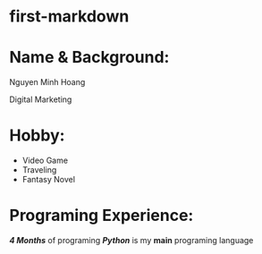 # first-markdown

# Name & Background:
<p>Nguyen Minh Hoang</p>
<p>Digital Marketing </p>

# Hobby:

<ul>
<li>Video Game </li>
<li>Traveling</li>
<li>Fantasy Novel</li>
</ul>

# Programing Experience:

<strong><em>4 Months</em></strong> of programing
<strong><em>Python</em></strong> is my <strong>main</strong> programing language